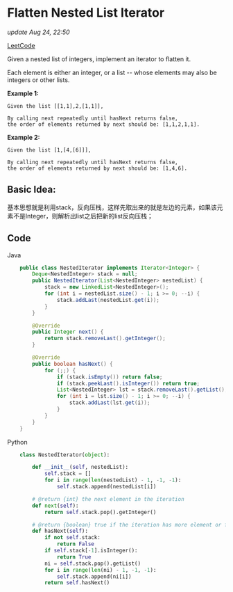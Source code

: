 # Flatten Nested List Iterator

_update Aug 24, 22:50_

[LeetCode](https://leetcode.com/problems/flatten-nested-list-iterator/description/)

Given a nested list of integers, implement an iterator to flatten it.

Each element is either an integer, or a list -- whose elements may also be integers or other lists.

**Example 1:**

```text
Given the list [[1,1],2,[1,1]],

By calling next repeatedly until hasNext returns false, 
the order of elements returned by next should be: [1,1,2,1,1].
```

**Example 2:**

```text
Given the list [1,[4,[6]]],

By calling next repeatedly until hasNext returns false, 
the order of elements returned by next should be: [1,4,6].
```

## Basic Idea:

基本思想就是利用stack，反向压栈，这样先取出来的就是左边的元素，如果该元素不是Integer，则解析出list之后把新的list反向压栈；

## Code

Java

```java
    public class NestedIterator implements Iterator<Integer> {
        Deque<NestedInteger> stack = null;
        public NestedIterator(List<NestedInteger> nestedList) {
            stack = new LinkedList<NestedInteger>();
            for (int i = nestedList.size() - 1; i >= 0; --i) {
                stack.addLast(nestedList.get(i));
            }
        }

        @Override
        public Integer next() {
            return stack.removeLast().getInteger();
        }

        @Override
        public boolean hasNext() {
            for (;;) {
                if (stack.isEmpty()) return false;
                if (stack.peekLast().isInteger()) return true;
                List<NestedInteger> lst = stack.removeLast().getList();
                for (int i = lst.size() - 1; i >= 0; --i) {
                    stack.addLast(lst.get(i));
                }
            }
        }
    }
```

Python

```python
    class NestedIterator(object):

        def __init__(self, nestedList):
            self.stack = []
            for i in range(len(nestedList) - 1, -1, -1):
                self.stack.append(nestedList[i])

        # @return {int} the next element in the iteration
        def next(self):
            return self.stack.pop().getInteger()

        # @return {boolean} true if the iteration has more element or false
        def hasNext(self):
            if not self.stack:
                return False
            if self.stack[-1].isInteger():
                return True
            ni = self.stack.pop().getList()
            for i in range(len(ni) - 1, -1, -1):
                self.stack.append(ni[i])
            return self.hasNext()
```

